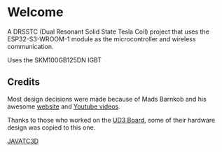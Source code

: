 Welcome
======
A DRSSTC (Dual Resonant Solid State Tesla Coil) project that uses the ESP32-S3-WROOM-1 module as the microcontroller and wireless communication. 

Uses the SKM100GB125DN IGBT

Credits
-------
Most design decisions were made because of Mads Barnkob and his awesome [website](https://kaizerpowerelectronics.dk/tesla-coils/drsstc-design-guide/) and [Youtube videos](https://www.youtube.com/@KaizerPowerElectronicsDk).

Thanks to those who worked on the [UD3 Board](https://github.com/Netzpfuscher/UD3), some of their hardware design was copied to this one.

[JAVATC3D](https://www.classictesla.com/java/javatc3d/javatc3d.html)
